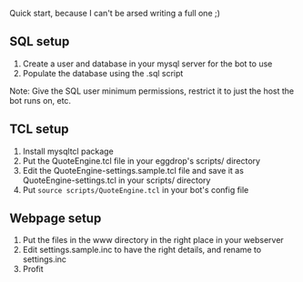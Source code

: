 Quick start, because I can't be arsed writing a full one ;)

SQL setup
---------

1. Create a user and database in your mysql server for the bot to use
2. Populate the database using the .sql script

Note: Give the SQL user minimum permissions, restrict it to just the host the bot runs on, etc.

TCL setup
---------

1. Install mysqltcl package
2. Put the QuoteEngine.tcl file in your eggdrop's scripts/ directory
3. Edit the QuoteEngine-settings.sample.tcl file and save it as
   QuoteEngine-settings.tcl in your scripts/ directory
4. Put `source scripts/QuoteEngine.tcl` in your bot's config file


Webpage setup
-------------

1. Put the files in the www directory in the right place in your webserver
2. Edit settings.sample.inc to have the right details, and rename to settings.inc
3. Profit
